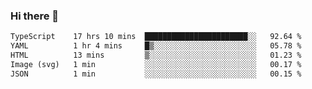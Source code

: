### Hi there 🌱
<!--START_SECTION:waka-->

```txt
TypeScript    17 hrs 10 mins  ███████████████████████░░   92.64 %
YAML          1 hr 4 mins     █▒░░░░░░░░░░░░░░░░░░░░░░░   05.78 %
HTML          13 mins         ▒░░░░░░░░░░░░░░░░░░░░░░░░   01.23 %
Image (svg)   1 min           ░░░░░░░░░░░░░░░░░░░░░░░░░   00.17 %
JSON          1 min           ░░░░░░░░░░░░░░░░░░░░░░░░░   00.15 %
```

<!--END_SECTION:waka-->
<!--
**Dieg0raf/Dieg0raf** is a ✨ _special_ ✨ repository because its `README.md` (this file) appears on your GitHub profile.

Here are some ideas to get you started:

- 🔭 I’m currently working on ...
- 🌱 I’m currently learning ...
- 👯 I’m looking to collaborate on ...
- 🤔 I’m looking for help with ...
- 💬 Ask me about ...
- 📫 How to reach me: ...
- 😄 Pronouns: ...
- ⚡ Fun fact: ...
-->
